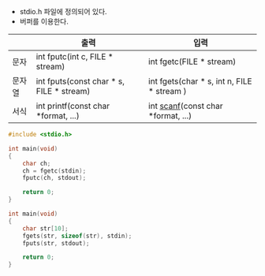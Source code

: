 - stdio.h 파일에 정의되어 있다.
- 버퍼를 이용한다.

|        | 출력                     | 입력                            |
| ------ | ------------------------ | ------------------------------- |
| 문자   | int fputc(int c, FILE \* stream) | int fgetc(FILE \* stream) |
| 문자열 | int fputs(const char \* s, FILE \* stream)                    | int fgets(char \* s, int n, FILE \* stream )                 |
| 서식   | int printf(const char \*format, ...)                   | int [scanf](./scanf%20함수.md)(const char \*format, ...)                           |

```c
#include <stdio.h>

int main(void)
{
    char ch;
    ch = fgetc(stdin);
    fputc(ch, stdout);

    return 0;
}
```

```c
int main(void)
{
	char str[10];
	fgets(str, sizeof(str), stdin);
	fputs(str, stdout);

	return 0;
}
```


